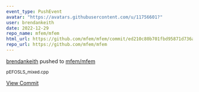 ```yaml
---
event_type: PushEvent
avatar: "https://avatars.githubusercontent.com/u/11756601?"
user: brendankeith
date: 2022-12-29
repo_name: mfem/mfem
html_url: https://github.com/mfem/mfem/commit/ed210c80b701fbd95871d736a53a0fb1d435e169
repo_url: https://github.com/mfem/mfem
---
```


<a href='https://github.com/brendankeith' target='_blank'>brendankeith</a> pushed to <a href='https://github.com/mfem/mfem' target='_blank'>mfem/mfem</a>

<small>pEFOSLS_mixed.cpp</small>

<a href='https://github.com/mfem/mfem/commit/ed210c80b701fbd95871d736a53a0fb1d435e169' target='_blank'>View Commit</a>